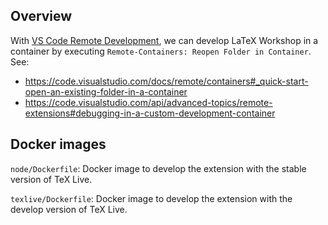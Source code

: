 ## Overview

With [VS Code Remote Development](https://marketplace.visualstudio.com/items?itemName=ms-vscode-remote.vscode-remote-extensionpack), we can develop LaTeX Workshop in a container by executing `Remote-Containers: Reopen Folder in Container`. See:

- https://code.visualstudio.com/docs/remote/containers#_quick-start-open-an-existing-folder-in-a-container
- https://code.visualstudio.com/api/advanced-topics/remote-extensions#debugging-in-a-custom-development-container

## Docker images

`node/Dockerfile`: Docker image to develop the extension with the stable version of TeX Live.

`texlive/Dockerfile`: Docker image to develop the extension with the develop version of TeX Live.
